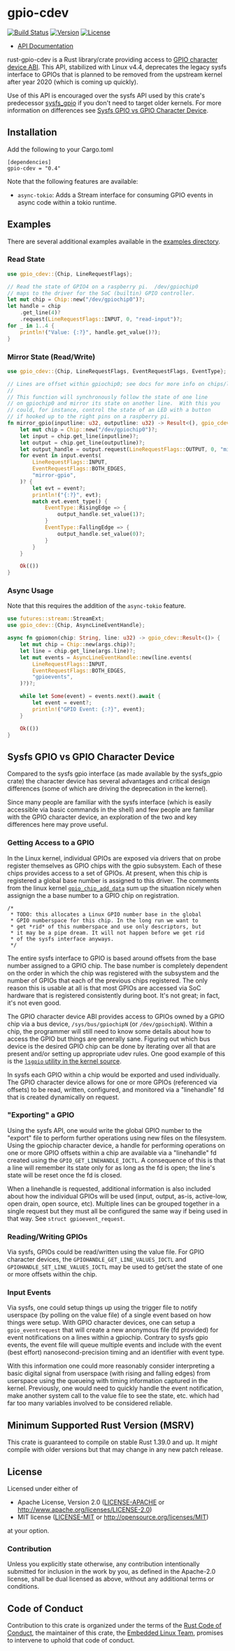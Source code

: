 # gpio-cdev

[![Build Status](https://travis-ci.org/rust-embedded/gpio-cdev.svg?branch=master)](https://travis-ci.org/rust-embedded/gpio-cdev)
[![Version](https://img.shields.io/crates/v/gpio-cdev.svg)](https://crates.io/crates/gpio-cdev)
[![License](https://img.shields.io/crates/l/gpio-cdev.svg)](https://github.com/rust-embedded/gpio-cdev/blob/master/README.md#license)

- [API Documentation](https://docs.rs/gpio-cdev)

rust-gpio-cdev is a Rust library/crate providing access to [GPIO character device
ABI](https://www.kernel.org/doc/Documentation/ABI/testing/gpio-cdev).  This API,
stabilized with Linux v4.4, deprecates the legacy sysfs interface to GPIOs that is
planned to be removed from the upstream kernel after
year 2020 (which is coming up quickly).

Use of this API is encouraged over the sysfs API used by this crate's
predecessor [sysfs_gpio](https://crates.io/crates/sysfs_gpio) if you don't need
to target older kernels.  For more information on differences see [Sysfs GPIO vs
GPIO Character Device](#sysfs-gpio-vs-gpio-character-device).

## Installation

Add the following to your Cargo.toml

```
[dependencies]
gpio-cdev = "0.4"
```

Note that the following features are available:

* `async-tokio`: Adds a Stream interface for consuming GPIO events in async code
  within a tokio runtime.

## Examples

There are several additional examples available in the [examples
directory](https://github.com/posborne/rust-gpio-cdev/tree/master/examples).

### Read State

```rust
use gpio_cdev::{Chip, LineRequestFlags};

// Read the state of GPIO4 on a raspberry pi.  /dev/gpiochip0
// maps to the driver for the SoC (builtin) GPIO controller.
let mut chip = Chip::new("/dev/gpiochip0")?;
let handle = chip
    .get_line(4)?
    .request(LineRequestFlags::INPUT, 0, "read-input")?;
for _ in 1..4 {
    println!("Value: {:?}", handle.get_value()?);
}
```

### Mirror State (Read/Write)

```rust
use gpio_cdev::{Chip, LineRequestFlags, EventRequestFlags, EventType};

// Lines are offset within gpiochip0; see docs for more info on chips/lines
//
// This function will synchronously follow the state of one line
// on gpiochip0 and mirror its state on another line.  With this you
// could, for instance, control the state of an LED with a button
// if hooked up to the right pins on a raspberry pi.
fn mirror_gpio(inputline: u32, outputline: u32) -> Result<(), gpio_cdev::Error> {
    let mut chip = Chip::new("/dev/gpiochip0")?;
    let input = chip.get_line(inputline)?;
    let output = chip.get_line(outputline)?;
    let output_handle = output.request(LineRequestFlags::OUTPUT, 0, "mirror-gpio")?;
    for event in input.events(
        LineRequestFlags::INPUT,
        EventRequestFlags::BOTH_EDGES,
        "mirror-gpio",
    )? {
        let evt = event?;
        println!("{:?}", evt);
        match evt.event_type() {
            EventType::RisingEdge => {
                output_handle.set_value(1)?;
            }
            EventType::FallingEdge => {
                output_handle.set_value(0)?;
            }
        }
    }

    Ok(())
}
```

### Async Usage

Note that this requires the addition of the `async-tokio` feature.

```rust
use futures::stream::StreamExt;
use gpio_cdev::{Chip, AsyncLineEventHandle};

async fn gpiomon(chip: String, line: u32) -> gpio_cdev::Result<()> {
    let mut chip = Chip::new(args.chip)?;
    let line = chip.get_line(args.line)?;
    let mut events = AsyncLineEventHandle::new(line.events(
        LineRequestFlags::INPUT,
        EventRequestFlags::BOTH_EDGES,
        "gpioevents",
    )?)?;

    while let Some(event) = events.next().await {
        let event = event?;
        println!("GPIO Event: {:?}", event);
    }

    Ok(())
}
```

## Sysfs GPIO vs GPIO Character Device

Compared to the sysfs gpio interface (as made available by the sysfs_gpio crate)
the character device has several advantages and critical design differences
(some of which are driving the deprecation in the kernel).

Since many people are familiar with the sysfs interface (which is easily
accessible via basic commands in the shell) and few people are familiar with the
GPIO character device, an exploration of the two and key differences here may
prove useful.

### Getting Access to a GPIO

In the Linux kernel, individual GPIOs are exposed via drivers that on probe register
themselves as GPIO chips with the gpio subsystem.  Each of these chips provides
access to a set of GPIOs.  At present, when this chip is registered a global
base number is assigned to this driver.  The comments from the linux kernel
[`gpio_chip_add_data`](https://elixir.bootlin.com/linux/v4.9.85/source/drivers/gpio/gpiolib.c#L1087)
sum up the situation nicely when assignign the a base number to a GPIO chip
on registration.

    /*
     * TODO: this allocates a Linux GPIO number base in the global
     * GPIO numberspace for this chip. In the long run we want to
     * get *rid* of this numberspace and use only descriptors, but
     * it may be a pipe dream. It will not happen before we get rid
     * of the sysfs interface anyways.
     */

The entire sysfs interface to GPIO is based around offsets from the base number
assigned to a GPIO chip.  The base number is completely dependent on the order
in which the chip was registered with the subsystem and the number of GPIOs that
each of the previous chips registered.  The only reason this is usable at all is
that most GPIOs are accessed via SoC hardware that is registered consistently
during boot.  It's not great; in fact, it's not even good.

The GPIO character device ABI provides access to GPIOs owned by a GPIO chip via
a bus device, `/sys/bus/gpiochipN` (or `/dev/gpiochipN`).  Within a chip, the
programmer will still need to know some details about how to access the GPIO but
things are generally sane.  Figuring out which bus device is the desired GPIO
chip can be done by iterating over all that are present and/or setting up
appropriate udev rules.  One good example of this is the [`lsgpio` utility in
the kernel source](https://github.com/torvalds/linux/blob/master/tools/gpio/lsgpio.c).

In sysfs each GPIO within a chip would be exported and used individually. The
GPIO character device allows for one or more GPIOs (referenced via offsets) to
be read, written, configured, and monitored via a "linehandle" fd that is
created dynamically on request.

### "Exporting" a GPIO

Using the sysfs API, one would write the global GPIO number to the "export" file
to perform further operations using new files on the filesystem.  Using the
gpiochip character device, a handle for performing operations on one or more
GPIO offsets within a chip are available via a "linehandle" fd created using the
`GPIO_GET_LINEHANDLE_IOCTL`. A consequence of this is that a line will remember
its state only for as long as the fd is open; the line's state will be reset
once the fd is closed.

When a linehandle is requested, additional information is also included about
how the individual GPIOs will be used (input, output, as-is, active-low, open
drain, open source, etc).  Multiple lines can be grouped together in a single
request but they must all be configured the same way if being used in that way.
See `struct gpioevent_request`.

### Reading/Writing GPIOs

Via sysfs, GPIOs could be read/written using the value file.  For GPIO character
devices, the `GPIOHANDLE_GET_LINE_VALUES_IOCTL` and
`GPIOHANDLE_SET_LINE_VALUES_IOCTL` may be used to get/set the state of one or
more offsets within the chip.

### Input Events

Via sysfs, one could setup things up using the trigger file to notify userspace
(by polling on the value file) of a single event based on how things were setup.
With GPIO character devices, one can setup a `gpio_eventrequest` that will create
a new anonymous file (fd provided) for event notifications on a lines within a
gpiochip.  Contrary to sysfs gpio events, the event file will queue multiple events
and include with the event (best effort) nanosecond-precision timing and an
identifier with event type.

With this information one could more reasonably consider interpreting a basic
digital signal from userspace (with rising and falling edges) from userspace
using the queueing with timing information captured in the kernel.  Previously, one
would need to quickly handle the event notification, make another system call
to the value file to see the state, etc. which had far too many variables involved
to be considered reliable.

## Minimum Supported Rust Version (MSRV)

This crate is guaranteed to compile on stable Rust 1.39.0 and up. It *might*
compile with older versions but that may change in any new patch release.

## License

Licensed under either of

- Apache License, Version 2.0 ([LICENSE-APACHE](LICENSE-APACHE) or
  http://www.apache.org/licenses/LICENSE-2.0)
- MIT license ([LICENSE-MIT](LICENSE-MIT) or http://opensource.org/licenses/MIT)

at your option.

### Contribution

Unless you explicitly state otherwise, any contribution intentionally submitted
for inclusion in the work by you, as defined in the Apache-2.0 license, shall be
dual licensed as above, without any additional terms or conditions.

## Code of Conduct

Contribution to this crate is organized under the terms of the [Rust Code of
Conduct][CoC], the maintainer of this crate, the [Embedded Linux Team][team], promises
to intervene to uphold that code of conduct.

[CoC]: CODE_OF_CONDUCT.md
[team]: https://github.com/rust-embedded/wg#the-embedded-linux-team
